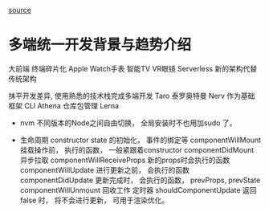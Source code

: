 [source](https://juejin.im/book/5b73a131f265da28065fb1cd/section/5b73a1316fb9a009ce489c30)

# 多端统一开发背景与趋势介绍
大前端 
终端碎片化 Apple Watch手表 智能TV VR眼镜
Serverless 新的架构代替传统架构

抹平开发差异, 使用熟悉的技术栈完成多端开发
Taro  泰罗奥特曼
Nerv  作为基础框架
CLI  Athena 
仓库包管理 Lerna

- nvm 不同版本的Node之间自由切换， 全局安装时不也用加sudo 了。 

- 生命周期
  constructor state 的初始化， 事件的绑定等
  componentWillMount  挂载操作前， 执行的函数， 一般紧跟着constructor 
  componentDidMount  异步拉取
  componentWillReceiveProps  新的props时会执行的函数
  componentWillUpdate   进行更新之前， 会执行的函数
  componentDidUpdate  更新完成时， 会执行的函数， prevProps, prevState
  componentWillUnmount  回收工作    定时器
  shouldComponentUpdate 返回false 时， 将不会进行更新， 可用于渲染优化。
